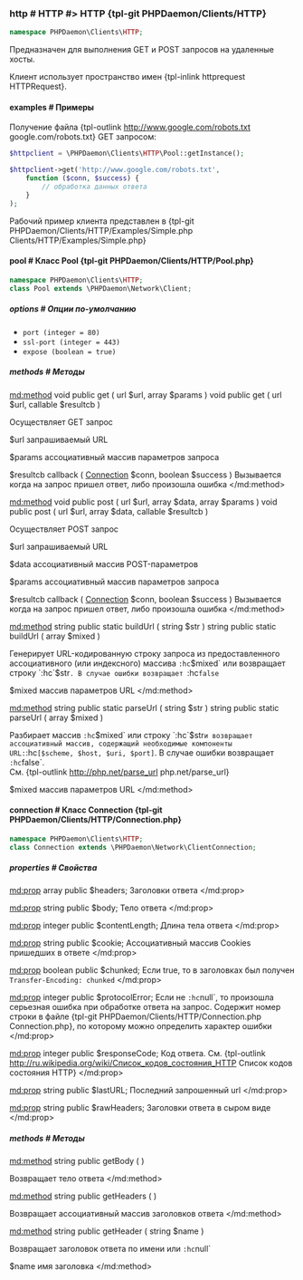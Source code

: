 ### http # HTTP #> HTTP {tpl-git PHPDaemon/Clients/HTTP}

```php
namespace PHPDaemon\Clients\HTTP;
```

Предназначен для выполнения GET и POST запросов на удаленные хосты.

Клиент использует пространство имен {tpl-inlink httprequest HTTPRequest}.

#### examples # Примеры

Получение файла {tpl-outlink http://www.google.com/robots.txt google.com/robots.txt} GET запросом:

```php
$httpclient = \PHPDaemon\Clients\HTTP\Pool::getInstance();

$httpclient->get('http://www.google.com/robots.txt',
	function ($conn, $success) {
		// обработка данных ответа
	}
);
```

Рабочий пример клиента представлен в {tpl-git PHPDaemon/Clients/HTTP/Examples/Simple.php Clients/HTTP/Examples/Simple.php}

#### pool # Класс Pool {tpl-git PHPDaemon/Clients/HTTP/Pool.php}

```php
namespace PHPDaemon\Clients\HTTP;
class Pool extends \PHPDaemon\Network\Client;
```

##### options # Опции по-умолчанию

 - `port (integer = 80)`
 - `ssl-port (integer = 443)`
 - `expose (boolean = true)`

##### methods # Методы

<md:method>
void public get ( url $url, array $params )
void public get ( url $url, callable $resultcb )

Осуществляет GET запрос

$url
запрашиваемый URL

$params
ассоциативный массив параметров запроса

$resultcb
callback ( [Connection](#../../connection) $conn, boolean $success )
Вызывается когда на запрос пришел ответ, либо произошла ошибка
</md:method>

<md:method>
void public post ( url $url, array $data, array $params )
void public post ( url $url, array $data, callable $resultcb )

Осуществляет POST запрос

$url
запрашиваемый URL

$data
ассоциативный массив POST-параметров

$params
ассоциативный массив параметров запроса

$resultcb
callback ( [Connection](#../../connection) $conn, boolean $success )
Вызывается когда на запрос пришел ответ, либо произошла ошибка
</md:method>

<md:method>
string public static buildUrl ( string $str )
string public static buildUrl ( array $mixed )

Генерирует URL-кодированную строку запроса из предоставленного ассоциативного (или индексного) массива `:hc`$mixed` или возвращает строку `:hc`$str`. В случае ошибки возвращает `:hc`false`

$mixed
массив параметров URL
</md:method>

<md:method>
string public static parseUrl ( string $str )
string public static parseUrl ( array $mixed )

Разбирает массив `:hc`$mixed` или строку `:hc`$str` и возвращает ассоциативный массив, содержащий необходимые компоненты URL: `:hc`[$scheme, $host, $uri, $port]`. В случае ошибки возвращает `:hc`false`.  
См. {tpl-outlink http://php.net/parse_url php.net/parse_url}

$mixed
массив параметров URL
</md:method>

#### connection # Класс Connection {tpl-git PHPDaemon/Clients/HTTP/Connection.php}

```php
namespace PHPDaemon\Clients\HTTP;
class Connection extends \PHPDaemon\Network\ClientConnection;
```

##### properties # Свойства

<md:prop>
array public $headers;
Заголовки ответа
</md:prop>

<md:prop>
string public $body;
Тело ответа
</md:prop>

<md:prop>
integer public $contentLength;
Длина тела ответа
</md:prop>

<md:prop>
string public $cookie;
Ассоциативный массив Cookies пришедших в ответе
</md:prop>

<md:prop>
boolean public $chunked;
Если true, то в заголовках был получен `Transfer-Encoding: chunked`
</md:prop>

<md:prop>
integer public $protocolError;
Если не `:hc`null`, то произошла серьезная ошибка при обработке ответа на запрос. Содержит номер строки в файле {tpl-git PHPDaemon/Clients/HTTP/Connection.php Connection.php}, по которому можно определить характер ошибки
</md:prop>

<md:prop>
integer public $responseCode;
Код ответа. См. {tpl-outlink http://ru.wikipedia.org/wiki/Список_кодов_состояния_HTTP Список кодов состояния HTTP}</a>
</md:prop>

<md:prop>
string public $lastURL;
Последний запрошенный url
</md:prop>

<md:prop>
string public $rawHeaders;
Заголовки ответа в сыром виде
</md:prop>

##### methods # Методы

<md:method>
string public getBody ( )

Возвращает тело ответа
</md:method>

<md:method>
string public getHeaders ( )

Возвращает ассоциативный массив заголовков ответа
</md:method>

<md:method>
string public getHeader ( string $name )

Возвращает заголовок ответа по имени или `:hc`null`

$name
имя заголовка
</md:method>